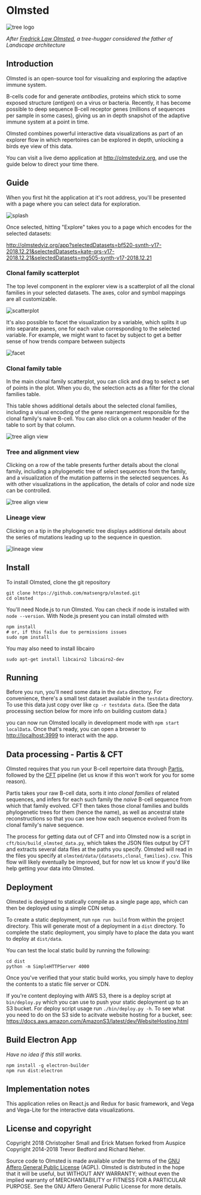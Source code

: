 
# Olmsted

![tree logo](src/images/olmsted.svg)

*After [Fredrick Law Olmsted](https://en.wikipedia.org/wiki/Frederick_Law_Olmsted), a tree-hugger considered the father of Landscape architecture*



## Introduction

Olmsted is an open-source tool for visualizing and exploring the adaptive immune system.

B-cells code for and generate _antibodies_, proteins which stick to some exposed structure (_antigen_) on a virus or bacteria.
Recently, it has become possible to deep sequence B-cell receptor genes (millions of sequences per sample in some cases), giving us an in depth snapshot of the adaptive immune system at a point in time.

Olmsted combines powerful interactive data visualizations as part of an explorer flow in which repertoires can be explored in depth, unlocking a birds eye view of this data.

You can visit a live demo application at <http://olmstedviz.org>, and use the guide below to direct your time there.


## Guide

When you first hit the application at it's root address, you'll be presented with a page where you can select data for exploration.

![splash](docs/splash.png)

Once selected, hitting "Explore" takes you to a page which encodes for the selected datasets:

<http://olmstedviz.org/app?selectedDatasets=bf520-synth-v17-2018.12.21&selectedDatasets=kate-qrs-v17-2018.12.21&selectedDatasets=mg505-synth-v17-2018.12.21>

### Clonal family scatterplot

The top level component in the explorer view is a scatterplot of all the clonal families in your selected datasets.
The axes, color and symbol mappings are all customizable.

![scatterplot](docs/scatterplot-viz.png)

It's also possible to facet the visualization by a variable, which splits it up into separate panes, one for each value corresponding to the selected variable.
For example, we might want to facet by subject to get a better sense of how trends compare between subjects

![facet](docs/facet.png)

### Clonal family table

In the main clonal family scatterplot, you can click and drag to select a set of points in the plot.
When you do, the selection acts as a filter for the clonal families table.

This table shows additional details about the selected clonal families, including a visual encoding of the gene rearrangement responsible for the clonal family's naive B-cell.
You can also click on a column header of the table to sort by that column.

![tree align view](docs/clonal-families-table2.png)

### Tree and alignment view

Clicking on a row of the table presents further details about the clonal family, including a phylogenetic tree of select sequences from the family, and a visualization of the mutation patterns in the selected sequences.
As with other visualizations in the application, the details of color and node size can be controlled.

![tree align view](docs/tree-align-view.png)

### Lineage view

Clicking on a tip in the phylogenetic tree displays additional details about the series of mutations leading up to the sequence in question.

![lineage view](docs/lineage-view.png)



## Install

To install Olmsted, clone the git repository

```
git clone https://github.com/matsengrp/olmsted.git
cd olmsted
```

You'll need Node.js to run Olmsted.
You can check if node is installed with `node --version`.
With Node.js present you can install olmsted with

```
npm install
# or, if this fails due to permissions issues
sudo npm install
```

You may also need to install libcairo

```
sudo apt-get install libcairo2 libcairo2-dev
```

## Running

Before you run, you'll need some data in the `data` directory.
For convenience, there's a small test dataset available in the `testdata` directory.
To use this data just copy over like `cp -r testdata data`.
(See the data processing section below for more info on building custom data.)

you can now run Olmsted locally in development mode with `npm start localData`.
Once that's ready, you can open a browser to [http://localhost:3999](http://localhost:3999/) to interact with the app.


## Data processing - Partis & CFT

Olmsted requires that you run your B-cell repertoire data through [Partis](https://github.com/psathyrella/partis), followed by the [CFT](https://github.com/matsengrp/cft) pipeline (let us know if this won't work for you for some reason).

Partis takes your raw B-cell data, sorts it into _clonal families_ of related sequences, and infers for each such family the _naive_ B-cell sequence from which that family evolved.
CFT then takes those clonal families and builds phylogenetic trees for them (hence the name), as well as ancestral state reconstructions so that you can see how each sequence evolved from its clonal family's naive sequence.

The process for getting data out of CFT and into Olmsted now is a script in `cft/bin/build_olmsted_data.py`, which takes the JSON files output by CFT and extracts several data files at the paths you specify.
Olmsted will read in the files you specify at `olmsted/data/{datasets,clonal_families}.csv`.
This flow will likely eventually be improved, but for now let us know if you'd like help getting your data into Olmsted.


## Deployment

Olmsted is designed to statically compile as a single page app, which can then be deployed using a simple CDN setup.

To create a static deployment, run `npm run build` from within the project directory.
This will generate most of a deployment in a `dist` directory.
To complete the static deployment, you simply have to place the data you want to deploy at `dist/data`.

You can test the local static build by running the following:

```
cd dist
python -m SimpleHTTPServer 4000
```

Once you've verified that your static build works, you simply have to deploy the contents to a static file server or CDN.

If you're content deploying with AWS S3, there is a deploy script at `bin/deploy.py` which you can use to push your static deployment up to an S3 bucket.
For deploy script usage run `./bin/deploy.py -h`.
To see what you need to do on the S3 side to acitvate website hosting for a bucket, see: <https://docs.aws.amazon.com/AmazonS3/latest/dev/WebsiteHosting.html>


## Build Electron App

_Have no idea if this still works._

```
npm install -g electron-builder
npm run dist:electron
```


## Implementation notes

This application relies on React.js and Redux for basic framework, and Vega and Vega-Lite for the interactive data visualizations.


## License and copyright

Copyright 2018 Christopher Small and Erick Matsen 
forked from Auspice Copyright 2014-2018 Trevor Bedford and Richard Neher.

Source code to Olmsted is made available under the terms of the [GNU Affero General Public License](LICENSE.txt) (AGPL). Olmsted is distributed in the hope that it will be useful, but WITHOUT ANY WARRANTY; without even the implied warranty of MERCHANTABILITY or FITNESS FOR A PARTICULAR PURPOSE.  See the GNU Affero General Public License for more details.


